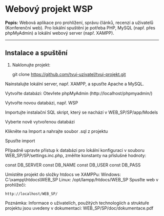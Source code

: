 # Webový projekt WSP

**Popis:** Webová aplikace pro prohlížení, správu článků, recenzí a uživatelů (Konferenční web). Pro lokální spuštění je potřeba PHP, MySQL (např. přes phpMyAdmin) a lokální webový server (např. XAMPP).

---

## Instalace a spuštění

1. Naklonujte projekt:  
  
   git clone https://github.com/tvuj-uzivatel/tvuj-projekt.git

Nainstalujte lokální server, např. XAMPP, a spusťte Apache a MySQL.

Vytvořte databázi:
    Otevřete phpMyAdmin (http://localhost/phpmyadmin/)

Vytvořte novou databázi, např. WSP

Importujte instalační SQL skript, který se nachází v WEB_SP/SP/app/Models

Vyberte nově vytvořenou databázi

Klikněte na Import a nahrajte soubor .sql z projektu

Spusťte import

Případně upravte přístup k databázi pro lokální konfiguraci v souboru  WEB_SP/SP/settings.inc.php, změňte konstanty na příslušné hodnoty:

const DB_SERVER
const DB_NAME
const DB_USER
const DB_PASS

Umístěte projekt do složky htdocs ve XAMPPu:
    Windows: C:\xampp\htdocs\WEB_SP
    Linux: /opt/lampp/htdocs/WEB_SP
Spusťte web v prohlížeči:
    
    http://localhost/WEB_SP/

Poznámka: Informace o uživatelích, použitých technologiích a struktuře projektu jsou uvedeny v dokumentaci:
WEB_SP/SP/doc/dokumentace.pdf


